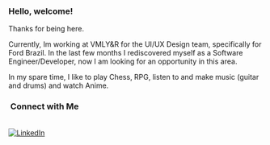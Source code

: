 ### Hello, welcome!
Thanks for being here.

Currently, Im working at VMLY&R for the UI/UX Design team, specifically for Ford Brazil.
In the last few months I rediscovered myself as a Software Engineer/Developer, now I am looking for an opportunity in this area.

In my spare time, I like to play Chess, RPG, listen to and make music (guitar and drums) and watch Anime.


<h3> &nbsp;Connect with Me </h3> 

<p align="left">
<br>
<a href="https://www.linkedin.com/in/juniorgutierres"><img src="https://img.shields.io/badge/linkedin-%230077B5.svg?&style=for-the-badge&logo=linkedin&logoColor=white" alt="LinkedIn" /></a>&nbsp;
</p>




